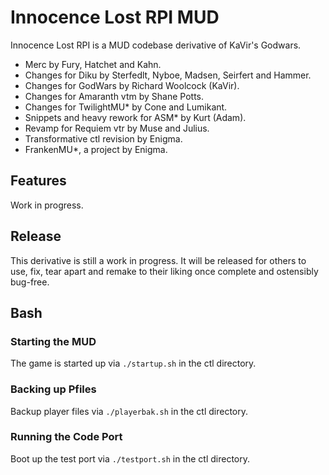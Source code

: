 # Innocence Lost RPI MUD

Innocence Lost RPI is a MUD codebase derivative of KaVir's Godwars.

* Merc by Fury, Hatchet and Kahn.
* Changes for Diku by Sterfedlt, Nyboe, Madsen, Seirfert and Hammer.
* Changes for GodWars by Richard Woolcock (KaVir). 
* Changes for Amaranth vtm by Shane Potts. 
* Changes for TwilightMU* by Cone and Lumikant.
* Snippets and heavy rework for ASM* by Kurt (Adam).
* Revamp for Requiem vtr by Muse and Julius.
* Transformative ctl revision by Enigma.
* FrankenMU*, a project by Enigma.

## Features

Work in progress. 

## Release

This derivative is still a work in progress. It will be released for others to use, fix, tear apart and remake to their liking once complete and ostensibly bug-free. 

## Bash
### Starting the MUD
The game is started up via `./startup.sh` in the ctl directory.
### Backing up Pfiles
Backup player files via `./playerbak.sh` in the ctl directory. 
### Running the Code Port
Boot up the test port via `./testport.sh` in the ctl directory.



